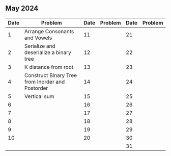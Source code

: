 ## May 2024

| Date | Problem                                          | Date | Problem | Date | Problem |
| ---- | ------------------------------------------------ | ---- | ------- | ---- | ------- |
| 1    | Arrange Consonants and Vowels                    | 11   |         | 21   |         |
| 2    | Serialize and deserialize a binary tree          | 12   |         | 22   |         |
| 3    | K distance from root                             | 13   |         | 23   |         |
| 4    | Construct Binary Tree from Inorder and Postorder | 14   |         | 24   |         |
| 5    | Vertical sum                                     | 15   |         | 25   |         |
| 6    |                                                  | 16   |         | 26   |         |
| 7    |                                                  | 17   |         | 27   |         |
| 8    |                                                  | 18   |         | 28   |         |
| 9    |                                                  | 19   |         | 29   |         |
| 10   |                                                  | 20   |         | 30   |         |
|      |                                                  |      |         | 31   |         |
